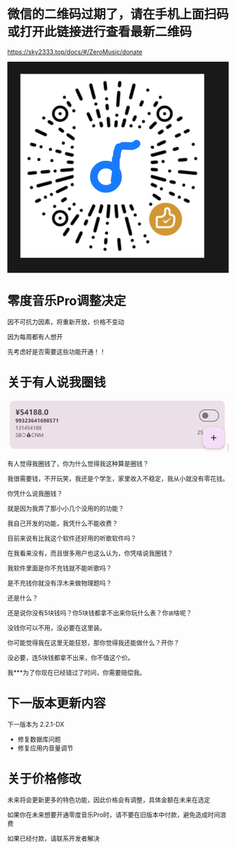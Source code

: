 # 微信的二维码过期了，请在手机上面扫码或打开此链接进行查看最新二维码

https://sky2333.top/docs/#/ZeroMusic/donate

![](IMG_20250123_140731.png)

# 零度音乐Pro调整决定

因不可抗力因素，将重新开放，价格不变动

因为每周都有人想开

先考虑好是否需要这些功能开通！！

# 关于有人说我圈钱

![](11.png)

有人觉得我圈钱了，你为什么觉得我这种算是圈钱？

我很需要钱，不开玩笑，我还是个学生，家里收入不稳定，我从小就没有零花钱。

你凭什么说我圈钱？

就是因为我弄了那小小几个没用的的功能？

我自己开发的功能，我凭什么不能收费？

目前来说有比我这个软件还好用的听歌软件吗？

在我看来没有，而且很多用户也这么认为，你凭啥说我圈钱？

我软件里面是你不充钱就不能听歌吗？

是不充钱你就没有浮木来做物理题吗？

还是什么？

还是说你没有5块钱吗？你5块钱都拿不出来你玩什么表？你`装`啥呢？

没钱你可以不用，没必要在这里装。

你可能觉得我在这里无能狂怒，那你觉得我还能做什么？开你？

没必要，连5块钱都拿不出来，你不值这个价。

我***为了你现在已经错过了时间，你需要赔偿我。

# 下一版本更新内容

下一版本为 2.2.1-DX

- 修复数据库问题
- 修复应用内音量调节

# 关于价格修改

未来将会更新更多的特色功能，因此价格会有调整，具体金额在未来在选定

如果你在未来想要开通零度音乐Pro时，请不要在旧版本中付款，避免造成时间浪费

如果已经付款，请联系开发者解决

